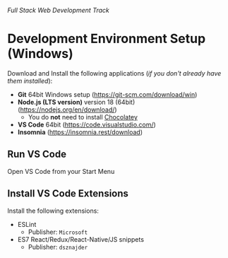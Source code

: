 _Full Stack Web Development Track_

# Development Environment Setup (Windows)

Download and Install the following applications (_if you don't already have them installed_):

- **Git** 64bit Windows setup (https://git-scm.com/download/win)
- **Node.js (LTS version)** version 18 (64bit) (https://nodejs.org/en/download/)
  + You do __not__ need to install [Chocolatey](https://chocolatey.org/)
- **VS Code** 64bit (https://code.visualstudio.com/)
- **Insomnia** (https://insomnia.rest/download)

## Run VS Code

Open VS Code from your Start Menu

## Install VS Code Extensions

Install the following extensions:

- ESLint
  + Publisher: `Microsoft`
- ES7 React/Redux/React-Native/JS snippets
  + Publisher: `dsznajder`
